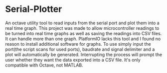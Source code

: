 # Serial-Plotter
An octave utility tool to read inputs from the serial port and plot them into a real time graph.
This project was made to allow microcontroller readings to be turned into real time graphs as well as saving the readings into CSV files.
It can handle more than one graph.
PlatformIO lacks this tool and I found no reason to install additional software for graphs.
To use simply input the port(the script scans for used ports), baudrate and signal delimiter and a plot will automatically be generated.
Interrupting the process will prompt the user whether they want the data exported into a CSV file.
It's only compatible with Octave, not MATLAB.
